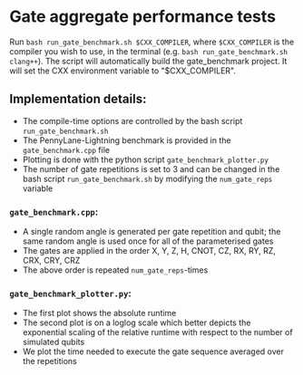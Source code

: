 # Gate aggregate performance tests
Run `bash run_gate_benchmark.sh $CXX_COMPILER`, where `$CXX_COMPILER` is the compiler you wish to use, in the terminal (e.g. `bash run_gate_benchmark.sh clang++`). The script will automatically build the gate_benchmark project.
It will set the CXX environment variable to "$CXX_COMPILER".

## Implementation details: 
* The compile-time options are controlled by the bash script `run_gate_benchmark.sh`
* The PennyLane-Lightning benchmark is provided in the `gate_benchmark.cpp` file
* Plotting is done with the python script `gate_benchmark_plotter.py`
* The number of gate repetitions is set to 3 and can be changed in the bash script `run_gate_benchmark.sh` by modifying the `num_gate_reps` variable

### `gate_benchmark.cpp`:
* A single random angle is generated per gate repetition and qubit; the same random angle is used once for all of the parameterised gates
* The gates are applied in the order X, Y, Z, H, CNOT, CZ, RX, RY, RZ, CRX, CRY, CRZ
* The above order is repeated `num_gate_reps`-times

### `gate_benchmark_plotter.py`:
* The first plot shows the absolute runtime
* The second plot is on a loglog scale which better depicts the exponential scaling of the relative runtime with respect to the number of simulated qubits
* We plot the time needed to execute the gate sequence averaged over the repetitions